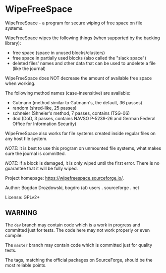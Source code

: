 # WipeFreeSpace #

WipeFreeSpace - a program for secure wiping of free space on file systems.

WipeFreeSpace wipes the following things (when supported by the backing library):

- free space (space in unused blocks/clusters)
- free space in partially used blocks (also called the "slack space")
- deleted files' names and other data that can be used to undelete a file (like the journal)

WipeFreeSpace does NOT decrease the amount of available free space when working.

The following method names (case-insensitive) are available:

- Gutmann (method similar to Gutmann's, the default, 36 passes)
- random (shred-like, 25 passes)
- schneier (Shneier's method, 7 passes, contains ITSG-06)
- dod (DoD, 3 passes, contains NAVSO P-5239-26 and German Federal Office for Information Security)

WipeFreeSpace also works for file systems created inside regular files on any host file system.

*NOTE*: it is best to use this program on unmounted file systems, what makes sure the journal is committed.

*NOTE*: if a block is damaged, it is only wiped until the first error. There is no guarantee that it will be fully wiped.

Project homepage: <https://wipefreespace.sourceforge.io/>.

Author: Bogdan Drozdowski, bogdro (at) users . sourceforge . net

License: GPLv2+

## WARNING ##

The `dev` branch may contain code which is a work in progress and committed just for tests. The code here may not work properly or even compile.

The `master` branch may contain code which is committed just for quality tests.

The tags, matching the official packages on SourceForge, should be the most reliable points.
